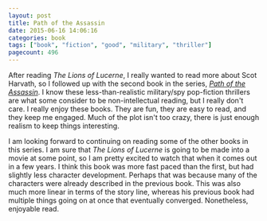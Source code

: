 ```yaml
---
layout: post
title: Path of the Assassin
date: 2015-06-16 14:06:16
categories: book
tags: ["book", "fiction", "good", "military", "thriller"]
pagecount: 496
---
```


After reading *The Lions of Lucerne*, I really wanted to
read more about Scot Harvath, so I followed up with the second
book in the series, [*Path of the Assassin*][path-amazon]. I
know these less-than-realistic military/spy pop-fiction thrillers
are what some consider to be non-intellectual reading, but I
really don't care. I really enjoy these books. They are fun,
they are easy to read, and they keep me engaged. Much of the
plot isn't too crazy, there is just enough realism to keep
things interesting.

I am looking forward to continuing on reading some of the
other books in this series. I am sure that *The Lions of Lucerne*
is going to be made into a movie at some point, so I am pretty
excited to watch that when it comes out in a few years. I think
this book was more fast paced than the first, but had slightly
less character development. Perhaps that was because many of the
characters were already described in the previous book. This was
also much more linear in terms of the story line, whereas his
previous book had multiple things going on at once that eventually
converged. Nonetheless, enjoyable read.


[path-amazon]:      http://smile.amazon.com/dp/B000FC0SP0
